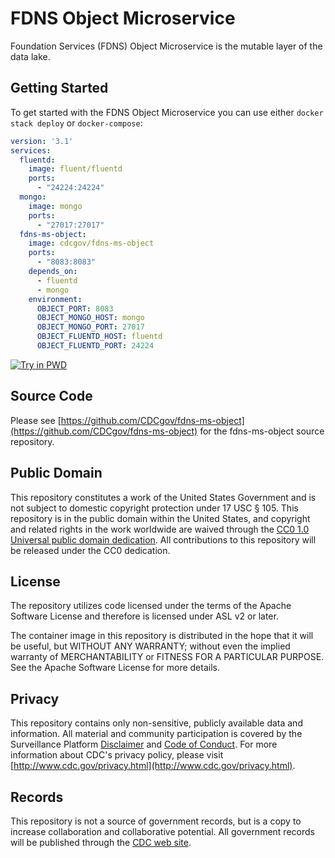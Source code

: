 # FDNS Object Microservice

Foundation Services (FDNS) Object Microservice is the mutable layer of the data lake.

## Getting Started

To get started with the FDNS Object Microservice you can use either `docker stack deploy` or `docker-compose`:

```yaml
version: '3.1'
services:
  fluentd:
    image: fluent/fluentd
    ports:
      - "24224:24224"
  mongo:
    image: mongo
    ports:
      - "27017:27017"
  fdns-ms-object:
    image: cdcgov/fdns-ms-object
    ports:
      - "8083:8083"
    depends_on:
      - fluentd
      - mongo
    environment:
      OBJECT_PORT: 8083
      OBJECT_MONGO_HOST: mongo
      OBJECT_MONGO_PORT: 27017
      OBJECT_FLUENTD_HOST: fluentd
      OBJECT_FLUENTD_PORT: 24224

```

[![Try in PWD](https://raw.githubusercontent.com/play-with-docker/stacks/master/assets/images/button.png)](http://play-with-docker.com?stack=https://raw.githubusercontent.com/CDCgov/fdns-ms-object/master/stack.yml)

## Source Code

Please see [https://github.com/CDCgov/fdns-ms-object](https://github.com/CDCgov/fdns-ms-object) for the fdns-ms-object source repository.

## Public Domain

This repository constitutes a work of the United States Government and is not subject to domestic copyright protection under 17 USC § 105. This repository is in the public domain within the United States, and copyright and related rights in the work worldwide are waived through the [CC0 1.0 Universal public domain dedication](https://creativecommons.org/publicdomain/zero/1.0/). All contributions to this repository will be released under the CC0 dedication.

## License

The repository utilizes code licensed under the terms of the Apache Software License and therefore is licensed under ASL v2 or later.

The container image in this repository is distributed in the hope that it will be useful, but WITHOUT ANY WARRANTY; without even the implied warranty of MERCHANTABILITY or FITNESS FOR A PARTICULAR PURPOSE. See the Apache Software License for more details.

## Privacy

This repository contains only non-sensitive, publicly available data and information. All material and community participation is covered by the Surveillance Platform [Disclaimer](https://github.com/CDCgov/template/blob/master/DISCLAIMER.md) and [Code of Conduct](https://github.com/CDCgov/template/blob/master/code-of-conduct.md).
For more information about CDC's privacy policy, please visit [http://www.cdc.gov/privacy.html](http://www.cdc.gov/privacy.html).

## Records

This repository is not a source of government records, but is a copy to increase collaboration and collaborative potential. All government records will be published through the [CDC web site](http://www.cdc.gov).